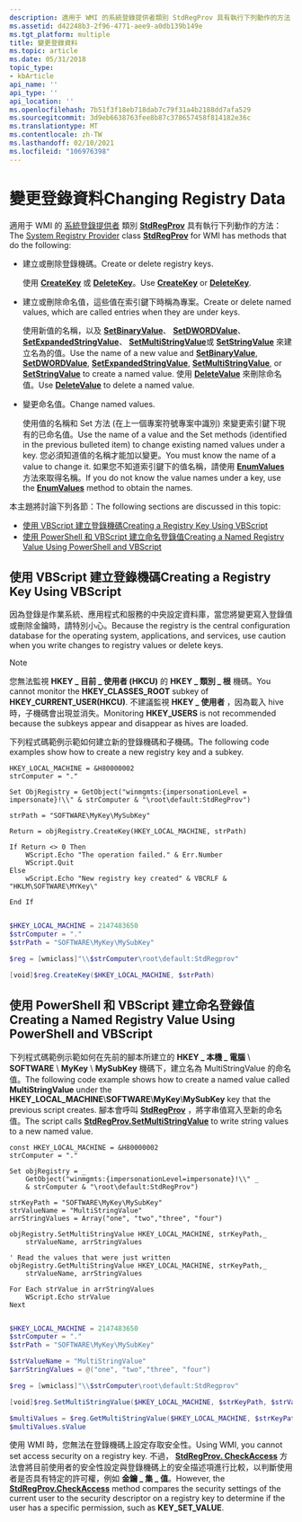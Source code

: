 ```yaml
---
description: 適用于 WMI 的系統登錄提供者類別 StdRegProv 具有執行下列動作的方法：
ms.assetid: d42248b3-2f96-4771-aee9-a0db139b149e
ms.tgt_platform: multiple
title: 變更登錄資料
ms.topic: article
ms.date: 05/31/2018
topic_type:
- kbArticle
api_name: ''
api_type: ''
api_location: ''
ms.openlocfilehash: 7b51f3f18eb718dab7c79f31a4b2188dd7afa529
ms.sourcegitcommit: 3d9eb6638763fee8b87c378657458f814182e36c
ms.translationtype: MT
ms.contentlocale: zh-TW
ms.lasthandoff: 02/10/2021
ms.locfileid: "106976398"
---
```

# <a name="changing-registry-data"></a><span data-ttu-id="93fa4-103">變更登錄資料</span><span class="sxs-lookup"><span data-stu-id="93fa4-103">Changing Registry Data</span></span>

<span data-ttu-id="93fa4-104">適用于 WMI 的 [系統登錄提供者](/previous-versions/windows/desktop/regprov/system-registry-provider) 類別 [**StdRegProv**](/previous-versions/windows/desktop/regprov/stdregprov) 具有執行下列動作的方法：</span><span class="sxs-lookup"><span data-stu-id="93fa4-104">The [System Registry Provider](/previous-versions/windows/desktop/regprov/system-registry-provider) class [**StdRegProv**](/previous-versions/windows/desktop/regprov/stdregprov) for WMI has methods that do the following:</span></span>

-   <span data-ttu-id="93fa4-105">建立或刪除登錄機碼。</span><span class="sxs-lookup"><span data-stu-id="93fa4-105">Create or delete registry keys.</span></span>

    <span data-ttu-id="93fa4-106">使用 [**CreateKey**](/previous-versions/windows/desktop/regprov/createkey-method-in-class-stdregprov) 或 [**DeleteKey**](/previous-versions/windows/desktop/regprov/deletekey-method-in-class-stdregprov)。</span><span class="sxs-lookup"><span data-stu-id="93fa4-106">Use [**CreateKey**](/previous-versions/windows/desktop/regprov/createkey-method-in-class-stdregprov) or [**DeleteKey**](/previous-versions/windows/desktop/regprov/deletekey-method-in-class-stdregprov).</span></span>

-   <span data-ttu-id="93fa4-107">建立或刪除命名值，這些值在索引鍵下時稱為專案。</span><span class="sxs-lookup"><span data-stu-id="93fa4-107">Create or delete named values, which are called entries when they are under keys.</span></span>

    <span data-ttu-id="93fa4-108">使用新值的名稱，以及 [**SetBinaryValue**](/previous-versions/windows/desktop/regprov/setbinaryvalue-method-in-class-stdregprov)、 [**SetDWORDValue**](/previous-versions/windows/desktop/regprov/setdwordvalue-method-in-class-stdregprov)、 [**SetExpandedStringValue**](/previous-versions/windows/desktop/regprov/setexpandedstringvalue-method-in-class-stdregprov)、 [**SetMultiStringValue**](/previous-versions/windows/desktop/regprov/setmultistringvalue-method-in-class-stdregprov)或 [**SetStringValue**](/previous-versions/windows/desktop/regprov/setstringvalue-method-in-class-stdregprov) 來建立名為的值。</span><span class="sxs-lookup"><span data-stu-id="93fa4-108">Use the name of a new value and [**SetBinaryValue**](/previous-versions/windows/desktop/regprov/setbinaryvalue-method-in-class-stdregprov), [**SetDWORDValue**](/previous-versions/windows/desktop/regprov/setdwordvalue-method-in-class-stdregprov), [**SetExpandedStringValue**](/previous-versions/windows/desktop/regprov/setexpandedstringvalue-method-in-class-stdregprov), [**SetMultiStringValue**](/previous-versions/windows/desktop/regprov/setmultistringvalue-method-in-class-stdregprov), or [**SetStringValue**](/previous-versions/windows/desktop/regprov/setstringvalue-method-in-class-stdregprov) to create a named value.</span></span> <span data-ttu-id="93fa4-109">使用 [**DeleteValue**](/previous-versions/windows/desktop/regprov/deletevalue-method-in-class-stdregprov) 來刪除命名值。</span><span class="sxs-lookup"><span data-stu-id="93fa4-109">Use [**DeleteValue**](/previous-versions/windows/desktop/regprov/deletevalue-method-in-class-stdregprov) to delete a named value.</span></span>

-   <span data-ttu-id="93fa4-110">變更命名值。</span><span class="sxs-lookup"><span data-stu-id="93fa4-110">Change named values.</span></span>

    <span data-ttu-id="93fa4-111">使用值的名稱和 Set 方法 (在上一個專案符號專案中識別) 來變更索引鍵下現有的已命名值。</span><span class="sxs-lookup"><span data-stu-id="93fa4-111">Use the name of a value and the Set methods (identified in the previous bulleted item) to change existing named values under a key.</span></span> <span data-ttu-id="93fa4-112">您必須知道值的名稱才能加以變更。</span><span class="sxs-lookup"><span data-stu-id="93fa4-112">You must know the name of a value to change it.</span></span> <span data-ttu-id="93fa4-113">如果您不知道索引鍵下的值名稱，請使用 [**EnumValues**](/previous-versions/windows/desktop/regprov/enumvalues-method-in-class-stdregprov) 方法來取得名稱。</span><span class="sxs-lookup"><span data-stu-id="93fa4-113">If you do not know the value names under a key, use the [**EnumValues**](/previous-versions/windows/desktop/regprov/enumvalues-method-in-class-stdregprov) method to obtain the names.</span></span>

<span data-ttu-id="93fa4-114">本主題將討論下列各節：</span><span class="sxs-lookup"><span data-stu-id="93fa4-114">The following sections are discussed in this topic:</span></span>

-   [<span data-ttu-id="93fa4-115">使用 VBScript 建立登錄機碼</span><span class="sxs-lookup"><span data-stu-id="93fa4-115">Creating a Registry Key Using VBScript</span></span>](#creating-a-registry-key-using-vbscript)
-   [<span data-ttu-id="93fa4-116">使用 PowerShell 和 VBScript 建立命名登錄值</span><span class="sxs-lookup"><span data-stu-id="93fa4-116">Creating a Named Registry Value Using PowerShell and VBScript</span></span>](#creating-a-named-registry-value-using-powershell-and-vbscript)

## <a name="creating-a-registry-key-using-vbscript"></a><span data-ttu-id="93fa4-117">使用 VBScript 建立登錄機碼</span><span class="sxs-lookup"><span data-stu-id="93fa4-117">Creating a Registry Key Using VBScript</span></span>

<span data-ttu-id="93fa4-118">因為登錄是作業系統、應用程式和服務的中央設定資料庫，當您將變更寫入登錄值或刪除金鑰時，請特別小心。</span><span class="sxs-lookup"><span data-stu-id="93fa4-118">Because the registry is the central configuration database for the operating system, applications, and services, use caution when you write changes to registry values or delete keys.</span></span>

> [!Note]  
> <span data-ttu-id="93fa4-119">您無法監視 **HKEY \_ 目前 \_ 使用者 (HKCU)** 的 **HKEY \_ 類別 \_ 根** 機碼。</span><span class="sxs-lookup"><span data-stu-id="93fa4-119">You cannot monitor the **HKEY\_CLASSES\_ROOT** subkey of **HKEY\_CURRENT\_USER(HKCU)**.</span></span> <span data-ttu-id="93fa4-120">不建議監視 **HKEY \_ 使用者** ，因為載入 hive 時，子機碼會出現並消失。</span><span class="sxs-lookup"><span data-stu-id="93fa4-120">Monitoring **HKEY\_USERS** is not recommended because the subkeys appear and disappear as hives are loaded.</span></span>

 

<span data-ttu-id="93fa4-121">下列程式碼範例示範如何建立新的登錄機碼和子機碼。</span><span class="sxs-lookup"><span data-stu-id="93fa4-121">The following code examples show how to create a new registry key and a subkey.</span></span>


```VB
HKEY_LOCAL_MACHINE = &H80000002
strComputer = "."

Set ObjRegistry = GetObject("winmgmts:{impersonationLevel = impersonate}!\\" & strComputer & "\root\default:StdRegProv")

strPath = "SOFTWARE\MyKey\MySubKey"

Return = objRegistry.CreateKey(HKEY_LOCAL_MACHINE, strPath)

If Return <> 0 Then
    WScript.Echo "The operation failed." & Err.Number
    WScript.Quit
Else
    wScript.Echo "New registry key created" & VBCRLF & "HKLM\SOFTWARE\MYKey\"

End If
```


```PowerShell

$HKEY_LOCAL_MACHINE = 2147483650 
$strComputer = "."
$strPath = "SOFTWARE\MyKey\MySubKey"

$reg = [wmiclass]"\\$strComputer\root\default:StdRegprov"

[void]$reg.CreateKey($HKEY_LOCAL_MACHINE, $strPath)
```





## <a name="creating-a-named-registry-value-using-powershell-and-vbscript"></a><span data-ttu-id="93fa4-122">使用 PowerShell 和 VBScript 建立命名登錄值</span><span class="sxs-lookup"><span data-stu-id="93fa4-122">Creating a Named Registry Value Using PowerShell and VBScript</span></span>

<span data-ttu-id="93fa4-123">下列程式碼範例示範如何在先前的腳本所建立的 **HKEY \_ 本機 \_ 電腦** \\ **SOFTWARE** \\ **MyKey** \\ **MySubKey** 機碼下，建立名為 MultiStringValue 的命名值。</span><span class="sxs-lookup"><span data-stu-id="93fa4-123">The following code example shows how to create a named value called **MultiStringValue** under the **HKEY\_LOCAL\_MACHINE**\\**SOFTWARE**\\**MyKey**\\**MySubKey** key that the previous script creates.</span></span> <span data-ttu-id="93fa4-124">腳本會呼叫 [**StdRegProv**](/previous-versions/windows/desktop/regprov/setmultistringvalue-method-in-class-stdregprov) ，將字串值寫入至新的命名值。</span><span class="sxs-lookup"><span data-stu-id="93fa4-124">The script calls [**StdRegProv.SetMultiStringValue**](/previous-versions/windows/desktop/regprov/setmultistringvalue-method-in-class-stdregprov) to write string values to a new named value.</span></span>


```VB
const HKEY_LOCAL_MACHINE = &H80000002 
strComputer = "."

Set objRegistry = _
    GetObject("winmgmts:{impersonationLevel=impersonate}!\\" _ 
    & strComputer & "\root\default:StdRegProv")

strKeyPath = "SOFTWARE\MyKey\MySubKey"
strValueName = "MultiStringValue"
arrStringValues = Array("one", "two","three", "four")

objRegistry.SetMultiStringValue HKEY_LOCAL_MACHINE, strKeyPath,_
    strValueName, arrStringValues

' Read the values that were just written
objRegistry.GetMultiStringValue HKEY_LOCAL_MACHINE, strKeyPath,_
    strValueName, arrStringValues   

For Each strValue in arrStringValues
    WScript.Echo strValue 
Next
```


```PowerShell

$HKEY_LOCAL_MACHINE = 2147483650 
$strComputer = "."
$strPath = "SOFTWARE\MyKey\MySubKey"

$strValueName = "MultiStringValue"
$arrStringValues = @("one", "two","three", "four")

$reg = [wmiclass]"\\$strComputer\root\default:StdRegprov"

[void]$reg.SetMultiStringValue($HKEY_LOCAL_MACHINE, $strKeyPath, $strValueName, $arrStringValues)

$multiValues = $reg.GetMultiStringValue($HKEY_LOCAL_MACHINE, $strKeyPath, $strValueName)
$multiValues.sValue
```

<span data-ttu-id="93fa4-125">使用 WMI 時，您無法在登錄機碼上設定存取安全性。</span><span class="sxs-lookup"><span data-stu-id="93fa4-125">Using WMI, you cannot set access security on a registry key.</span></span> <span data-ttu-id="93fa4-126">不過， [**StdRegProv. CheckAccess**](/previous-versions/windows/desktop/regprov/checkaccess-method-in-class-stdregprov) 方法會將目前使用者的安全性設定與登錄機碼上的安全描述項進行比較，以判斷使用者是否具有特定的許可權，例如 **金鑰 \_ 集 \_ 值**。</span><span class="sxs-lookup"><span data-stu-id="93fa4-126">However, the [**StdRegProv.CheckAccess**](/previous-versions/windows/desktop/regprov/checkaccess-method-in-class-stdregprov) method compares the security settings of the current user to the security descriptor on a registry key to determine if the user has a specific permission, such as **KEY\_SET\_VALUE**.</span></span>
